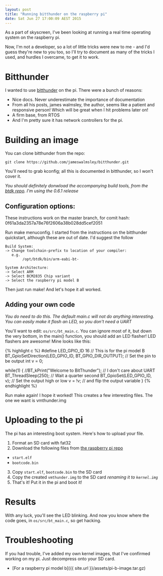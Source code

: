 ```yaml
---
layout: post
title: "Running bitthunder on the raspberry pi"
date: Sat Jun 27 17:00:09 AEST 2015
---
```


As a part of skyscreen, I've been looking at running a real time operating system on the raspberry pi.

Now, I'm not a developer, so a lot of little tricks were new to me - and I'd guess they're new to you too, so I'll try to document as many of the tricks I used, and hurdles I overcame, to get it to work.

# Bitthunder

I wanted to use [bitthunder](https://github.com/jameswalmsley/bitthunder) on the pi. There were a bunch of reasons:

- Nice docs. Never underestimate the importance of documentation
- From all his posts, james walmsley, the author, seems like a patient and responsive person! Which will be great when I hit problems later on!
- A firm base, from RTOS
- And I'm pretty sure it has network controllers for the pi.

# Building an image

You can clone bitthunder from the repo:

    git clone https://github.com/jameswalmsley/bitthunder.git

You'll need to grab kconfig; all this is documented in bitthunder, so I won't cover it.

*You should definitely donwload the accompanying build tools, from the [btdk repo](https://github.com/bitthunder-toolchain/btdk/releases/tag/btdk-0.6.1). I'm using the 0.6.1 release*

## Configuration options:

These instructions work on the master branch, for comit hash: 0f61a3da2357a78e76f2606a38b028dd5cef2051

Run make menuconfig. I started from the instructions on the bitthunder quickstart, although these are out of date. I'd suggest the follow

	Build System:
	-> Change toolchain-prefix to location of your compiler:
	   e.g.
			/opt/btdk/bin/arm-eabi-bt-

	System Architecture:
	-> Select ARM
	-> Select BCM2835 Chip variant
	-> Select the raspberry pi model B


Then just run make! And let's hope it all worked.

## Adding your own code
*You do need to do this. The default main.c will not do anything interesting. You can easily make it flash an LED, so you don't need a UART*

You'll want to edit: `os/src/bt_main.c`. You can ignore most of it, but down the very bottom, in the main() function, you should add an LED flasher! LED flashers are awesome! Mine looks like this:

{% highlight c %}
#define LED_GPIO_ID 16                                // This is for the pi model B
BT_GpioSetDirection(LED_GPIO_ID, BT_GPIO_DIR_OUTPUT); // Set the pin to be output
int v = 0;

while(1) {
	//BT_kPrint("Welcome to BitThunder");         // I don't care about UART
	BT_ThreadSleep(250);                          // Wait a quarter second
	BT_GpioSet(LED_GPIO_ID, v);                   // Set the output high or low
	v = !v;                                       // and flip the output variable
}
{% endhighlight %}

Run make again! I hope it worked! This creates a few interesting files. The one we want is vmthunder.img

# Uploading to the pi
The pi has an interesting boot system. Here's how to upload your file.

1. Format an SD card with fat32 
2. Download the following files from [the raspberry pi repo](https://github.com/raspberrypi/firmware/tree/master/boot)
  - `start.elf`
  - `bootcode.bin`
3. Copy `start.elf`, `bootcode.bin` to the SD card
4. Copy the created `vmthunder.img` to the SD card *renaming it to `kernel.img`*
5. That's it! Put it in the pi and boot it!

# Results
With any luck, you'll see the LED blinking. And now you know where the code goes, in `os/src/bt_main.c`, so get hacking.

# Troubleshooting

If you had trouble, I've added my own kernel images, that I've confirmed working on my pi. Just decompress onto your SD card.

- [For a raspberry pi model b]({{ site.url }}/assets/pi-b-image.tar.gz)

